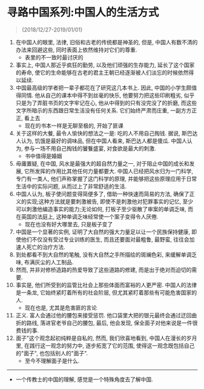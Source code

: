 # 寻路中国系列:中国人的生活方式


> (2018/12/27-2019/01/01)

1. 在中国人的眼里, 法律, 旧俗和古老的传统都是神圣的, 但是, 中国人有数不清的办法来回避这些, 同时表面上依然维持对它们的尊重. 
    * 表里的不一致时最讨厌的
2. 事实上, 中国人那近乎疯狂的勤劳, 以及他们顽强的生存能力, 延长了这个国家的寿命, 使它的生命能够在古老的君主王朝已经逐渐被人们淡忘的时候依然得以延续. 
3. 中国最高级的学者把一辈子都花在了研究这几本书上. 因此, 中国的小学生颇值得同情. 他从自己的课本中得不到丝毫的快乐, 他要努力把这些印刷粗劣, 似乎只是为了弄脏书页的文字牢记在心, 他从中得到的只有没完没了的折磨, 而这些文字所暗示的东西跟日常生活没有任何关系. 它们始终严肃而庄重, 一副方方正正, 看上去
    * 现在的书本一样是无聊至极的, 开始了匪课
4. 关于这样的大餐, 最令人愉快的想法之一是: 吃的人不用自己掏钱. 据说, 斯巴达人认为, 饥饿是最好的调味品, 但在中国人看来, 斯巴达人都是傻瓜. 中国人认为, 参与一场不用自己掏钱的饕餮盛宴, 对食欲是最大的刺激. 
    * 书中值得是婚姻
5. 毋庸置疑, 在中国, 风水是最强大的超自然力量之一, 对于阻止中国的成长和发展, 它所发挥的作用比其他任何力量都要大. 中国人已经把风水归为一门科学, 专门有一类人, 他们声称掌握了这门科学的原理, 并能够把这些原理应用于日常生活中的实际问题, 从而过上了非常舒适的生活. 
6. 中国人认为, 板子使问题变得简便多了, 借助一种快速而简易的方法, 确保了正义的实现;这种方法就是要刺激被告, 即使不是刺激他对犯罪事实的记忆, 至少可以刺激他编造事实的能力;无论如何, 打板子至少驱散了审案的单调乏味, 而在英国的法庭上, 这种单调乏味经常使一个案子变得令人厌倦. 
    * 现在也没有好大哪里去, 只是板子变了
7. 中国是一个显著的实例, 证明了大自然的强大力量足以让一个民族保持健康, 即使他们不仅没有受过专业训练的医生, 而且还要面对最粗鲁, 最野蛮, 往往会加速人死亡的治疗方法. 
8. 到处都看不到大自然的笔触, 没有大自然之手所描绘的斑斓色彩, 来缓解单调乏味, 布满灰尘的人工制品. 
9. 然而, 并非对修桥造路的热爱导致了这些道路的修建, 而是出于绝对而迫切的需要. 
10. 事实是, 他们所受到的监管比社会上那些体面而富裕的人更严密. 中国人的法律是一条龙, 它始终紧盯着所有的社会阶层, 但尤其紧盯着那些有可能危害国家的人. 
    * 现在也是, 尤其是危害匪的言论
12. 正义. 富人会通过他的腰包来接受惩罚. 他口袋里大把的银元最终会通过迂回曲折的路线, 落进官老爷自己的腰包, 最后, 他会发现, 保全面子对他来说是一件很费钱的事. 
13. 面子"这个观念起初纯粹是自私的, 然而, 我们欣喜地看到, 中国人在漫长的岁月里, 在践行这一观念的努力中, 逐步拓宽了它的范围, 使得这一观念既包括自己的"面子", 也包括别人的"面子".  
    * 至今不理解面子是什么. 


--------

* 一个传教士的中国的理解, 感觉是一个特殊角度去了解中国.